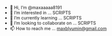 - 👋 Hi, I’m @maxaaaaa8191
- 👀 I’m interested in ... SCRIPTS
- 🌱 I’m currently learning ... SCRIPTS
- 💞️ I’m looking to collaborate on ... SCRIPTS
- 📫 How to reach me ... maxblyumin@gmail.com

<!---
maxaaaaa8191/maxaaaaa8191 is a ✨ special ✨ repository because its `README.md` (this file) appears on your GitHub profile.
You can click the Preview link to take a look at your changes.
--->
